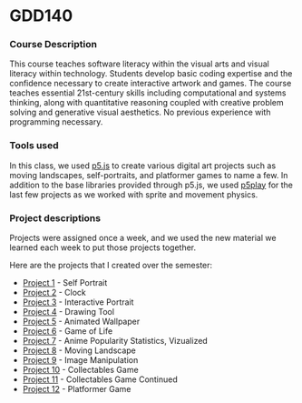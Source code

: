 # GDD140

### Course Description

This course teaches software literacy within the visual arts and visual literacy within technology. Students develop basic coding expertise and the confidence necessary to create interactive artwork and games. The course teaches essential 21st-century skills including computational and systems thinking, along with quantitative reasoning coupled with creative problem solving and generative visual aesthetics. No previous experience with programming necessary.

### Tools used

In this class, we used [p5.js](https://p5js.org/) to create various digital art projects such as moving landscapes, self-portraits, and platformer games to name a few.
In addition to the base libraries provided through p5.js, we used [p5play](https://p5play.org/) for the last few projects as we worked with sprite and movement physics.

### Project descriptions

Projects were assigned once a week, and we used the new material we learned each week to put those projects together.

Here are the projects that I created over the semester:

- [Project 1](https://github.com/bjaxqq/GDD140/tree/master/Project%201) - Self Portrait
- [Project 2](https://github.com/bjaxqq/GDD140/tree/master/Project%202) - Clock
- [Project 3](https://github.com/bjaxqq/GDD140/tree/master/Project%203) - Interactive Portrait
- [Project 4](https://github.com/bjaxqq/GDD140/tree/master/Project%204) - Drawing Tool
- [Project 5](https://github.com/bjaxqq/GDD140/tree/master/Project%205) - Animated Wallpaper
- [Project 6](https://github.com/bjaxqq/GDD140/tree/master/Project%206) - Game of Life
- [Project 7](https://github.com/bjaxqq/GDD140/tree/master/Project%207) - Anime Popularity Statistics, Vizualized
- [Project 8](https://github.com/bjaxqq/GDD140/tree/master/Project%208) - Moving Landscape
- [Project 9](https://github.com/bjaxqq/GDD140/tree/master/Project%209) - Image Manipulation
- [Project 10](https://github.com/bjaxqq/GDD140/tree/master/Project%2010) - Collectables Game
- [Project 11](https://github.com/bjaxqq/GDD140/tree/master/Project%2011) - Collectables Game Continued
- [Project 12](https://github.com/bjaxqq/GDD140/tree/master/Project%2012) - Platformer Game
